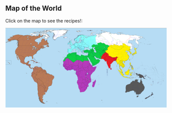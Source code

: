 <!DOCTYPE html>
<html>
<body>

<h2>Map of the World</h2>
<p>Click on the map to see the recipes!:</p>

<img src="images/daWorld.png" usemap="#image-map">

<map name="image-map">
    <area target="_top" alt="South Asia" title="South Asia" href="https://www.cia.gov/the-world-factbook/south-asia/" coords="1365,360,1526,588" shape="rect">
    <area target="_blank" alt="East/Southeast Asia" title="East/Southeast Asia" href="https://www.cia.gov/the-world-factbook/east-and-southeast-asia" coords="1571,266,1806,665" shape="rect">
    <area target="_self" alt="Europe" title="Europe" href="https://www.cia.gov/the-world-factbook/europe/" coords="857,164,1174,307" shape="rect">
    <area target="_top" alt="Oceania" title="Oceania" href="https://www.cia.gov/the-world-factbook/australia-and-oceania/" coords="2110,1022,1689,716" shape="rect">
    <area target="_self" alt="Middle East, North Africa, Central Asia" title="Middle East, North Africa, Central Asia" href="https://open.lib.umn.edu/worldgeography/chapter/8-8-end-of-chapter-material/#:~:text=North%20Africa%2C%20Southwest%20Asia%2C%20and%20Central%20Asia%20%28Turkestan%29,areas%20of%20all%20three%20regions%20of%20the%20realm." coords="839,358,1317,437" shape="rect">
    <area target="_self" alt="Sub-Saharan Africa" title="Sub-Saharan Africa" href="https://www.cia.gov/the-world-factbook/africa/" coords="819,487,1220,902" shape="rect">
    <area target="_self" alt="The Americas" title="The Americas" href="https://www.britannica.com/place/Americas" coords="54,73,672,1092" shape="rect">
</map>

</body>
</html>


